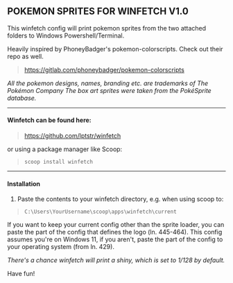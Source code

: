 ## **POKEMON SPRITES FOR WINFETCH V1.0**

This winfetch config will print pokemon sprites from the two attached folders to Windows Powershell/Terminal.

Heavily inspired by PhoneyBadger's pokemon-colorscripts. Check out their repo as well.
> https://gitlab.com/phoneybadger/pokemon-colorscripts

*All the pokemon designs, names, branding etc. are trademarks of The Pokémon Company*
*The box art sprites were taken from the PokéSprite database.*

--------------------

#### Winfetch can be found here: 

> https://github.com/lptstr/winfetch

or using a package manager like Scoop: 

> `scoop install winfetch`

--------------------

#### Installation

1. Paste the contents to your winfetch directory, e.g. when using scoop to:

> `C:\Users\YourUsername\scoop\apps\winfetch\current`

If you want to keep your current config other than the sprite loader, you can paste the part of the config that defines the logo (ln. 445-464).
This config assumes you're on Windows 11, if you aren't, paste the part of the config to your operating system (from ln. 429).

*There's a chance winfetch will print a shiny, which is set to 1/128 by default.*

Have fun!
